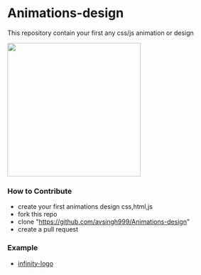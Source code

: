 # Animations-design
This repository contain your first any css/js animation or design
<p><img src="https://static1.squarespace.com/static/580394d6d2b857996ca8df7a/580777bfebbd1a790b791a36/58077ee3e6f2e13839d2277d/1476886246869/HAND-ANIMATION-LOOP.gif" height="300px;"></p>



### How to Contribute
- create your first animations design  css,html,js
- fork this repo
- clone "https://github.com/avsingh999/Animations-design"
- create a pull request

### Example
- [infinity-logo](https://github.com/avsingh999/Animations-design/tree/master/infinity-logo)
